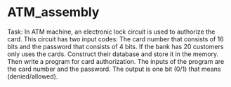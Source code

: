 # ATM_assembly
Task:
In ATM machine, an electronic lock circuit is used to authorize the card. This circuit has two
input codes: The card number that consists of 16 bits and the password that consists of 4 bits.
If the bank has 20 customers only uses the cards. Construct their database and store it in the
memory. Then write a program for card authorization.
The inputs of the program are the card number and the password.
The output is one bit (0/1) that means (denied/allowed).

